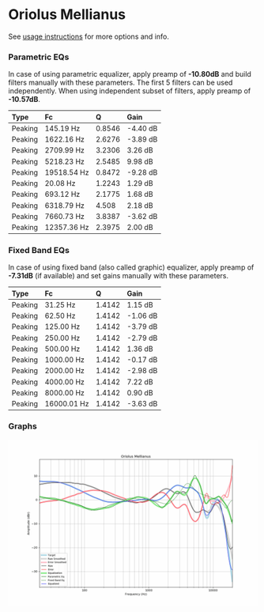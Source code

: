 # Oriolus Mellianus
See [usage instructions](https://github.com/jaakkopasanen/AutoEq#usage) for more options and info.

### Parametric EQs
In case of using parametric equalizer, apply preamp of **-10.80dB** and build filters manually
with these parameters. The first 5 filters can be used independently.
When using independent subset of filters, apply preamp of **-10.57dB**.

| Type    | Fc          |      Q | Gain     |
|:--------|:------------|:-------|:---------|
| Peaking | 145.19 Hz   | 0.8546 | -4.40 dB |
| Peaking | 1622.16 Hz  | 2.6276 | -3.89 dB |
| Peaking | 2709.99 Hz  | 3.2306 | 3.26 dB  |
| Peaking | 5218.23 Hz  | 2.5485 | 9.98 dB  |
| Peaking | 19518.54 Hz | 0.8472 | -9.28 dB |
| Peaking | 20.08 Hz    | 1.2243 | 1.29 dB  |
| Peaking | 693.12 Hz   | 2.1775 | 1.68 dB  |
| Peaking | 6318.79 Hz  | 4.508  | 2.18 dB  |
| Peaking | 7660.73 Hz  | 3.8387 | -3.62 dB |
| Peaking | 12357.36 Hz | 2.3975 | 2.00 dB  |

### Fixed Band EQs
In case of using fixed band (also called graphic) equalizer, apply preamp of **-7.31dB**
(if available) and set gains manually with these parameters.

| Type    | Fc          |      Q | Gain     |
|:--------|:------------|:-------|:---------|
| Peaking | 31.25 Hz    | 1.4142 | 1.15 dB  |
| Peaking | 62.50 Hz    | 1.4142 | -1.06 dB |
| Peaking | 125.00 Hz   | 1.4142 | -3.79 dB |
| Peaking | 250.00 Hz   | 1.4142 | -2.79 dB |
| Peaking | 500.00 Hz   | 1.4142 | 1.36 dB  |
| Peaking | 1000.00 Hz  | 1.4142 | -0.17 dB |
| Peaking | 2000.00 Hz  | 1.4142 | -2.98 dB |
| Peaking | 4000.00 Hz  | 1.4142 | 7.22 dB  |
| Peaking | 8000.00 Hz  | 1.4142 | 0.90 dB  |
| Peaking | 16000.01 Hz | 1.4142 | -3.63 dB |

### Graphs
![](./Oriolus%20Mellianus.png)
